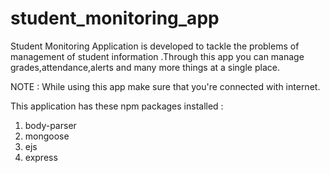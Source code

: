# student_monitoring_app
Student Monitoring Application is developed to tackle the problems of management of student information .Through this app you can manage grades,attendance,alerts and many more things at a single place.

NOTE : While using this app make sure that you're connected with internet.

This application has these npm packages installed :
1. body-parser
2. mongoose
3. ejs
4. express
